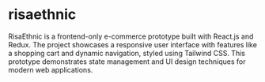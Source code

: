 # risaethnic
RisaEthnic is a frontend-only e-commerce prototype built with React.js and Redux. The project showcases a responsive user interface with features like a shopping cart and dynamic navigation, styled using Tailwind CSS. This prototype demonstrates state management and UI design techniques for modern web applications.
